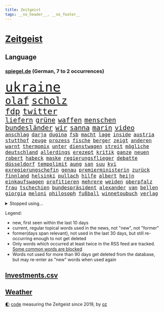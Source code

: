 ```yaml
---
title: Zeitgeist
tags: __no_header__, __no_footer__
---
```


# [Zeitgeist](https://oliz.io/zeitgeist/)

## Language

<h3><a href="https://www.spiegel.de" target="_blank">spiegel.de</a> (German, 7 to 2 occurrences)</h3>
<p style="font-family:monospace">
<span style="font-size:32pt"><a href="news_links.html#ukraine" class="current">ukraine</a></span>
<br>
<span style="font-size:24pt"><a href="news_links.html#olaf" class="current">olaf</a></span>
<span style="font-size:24pt"><a href="news_links.html#scholz" class="current">scholz</a></span>
<br>
<span style="font-size:20pt"><a href="news_links.html#fdp" class="current">fdp</a></span>
<span style="font-size:20pt"><a href="news_links.html#twitter" class="current">twitter</a></span>
<br>
<span style="font-size:16pt"><a href="news_links.html#liefern" class="current">liefern</a></span>
<span style="font-size:16pt"><a href="news_links.html#grüne" class="current">grüne</a></span>
<span style="font-size:16pt"><a href="news_links.html#waffen" class="current">waffen</a></span>
<span style="font-size:16pt"><a href="news_links.html#menschen" class="current">menschen</a></span>
<span style="font-size:16pt"><a href="news_links.html#bundesländer" class="current">bundesländer</a></span>
<span style="font-size:16pt"><a href="news_links.html#wir" class="current">wir</a></span>
<span style="font-size:16pt"><a href="news_links.html#sanna" class="current">sanna</a></span>
<span style="font-size:16pt"><a href="news_links.html#marin" class="current">marin</a></span>
<span style="font-size:16pt"><a href="news_links.html#video" class="current">video</a></span>
<br>
<span style="font-size:12pt"><a href="news_links.html#anschlag" class="current">anschlag</a></span>
<span style="font-size:12pt"><a href="news_links.html#darja" class="current">darja</a></span>
<span style="font-size:12pt"><a href="news_links.html#dugina" class="new">dugina</a></span>
<span style="font-size:12pt"><a href="news_links.html#fsb" class="new">fsb</a></span>
<span style="font-size:12pt"><a href="news_links.html#macht" class="current">macht</a></span>
<span style="font-size:12pt"><a href="news_links.html#lage" class="current">lage</a></span>
<span style="font-size:12pt"><a href="news_links.html#inside" class="current">inside</a></span>
<span style="font-size:12pt"><a href="news_links.html#austria" class="current">austria</a></span>
<span style="font-size:12pt"><a href="news_links.html#stutthof" class="current">stutthof</a></span>
<span style="font-size:12pt"><a href="news_links.html#zeuge" class="current">zeuge</a></span>
<span style="font-size:12pt"><a href="news_links.html#prozess" class="current">prozess</a></span>
<span style="font-size:12pt"><a href="news_links.html#fische" class="current">fische</a></span>
<span style="font-size:12pt"><a href="news_links.html#berger" class="current">berger</a></span>
<span style="font-size:12pt"><a href="news_links.html#zeigt" class="current">zeigt</a></span>
<span style="font-size:12pt"><a href="news_links.html#anderen" class="current">anderen</a></span>
<span style="font-size:12pt"><a href="news_links.html#warnt" class="current">warnt</a></span>
<span style="font-size:12pt"><a href="news_links.html#thermomix" class="new">thermomix</a></span>
<span style="font-size:12pt"><a href="news_links.html#unter" class="current">unter</a></span>
<span style="font-size:12pt"><a href="news_links.html#dienstwagen" class="current">dienstwagen</a></span>
<span style="font-size:12pt"><a href="news_links.html#streit" class="current">streit</a></span>
<span style="font-size:12pt"><a href="news_links.html#mögliche" class="current">mögliche</a></span>
<span style="font-size:12pt"><a href="news_links.html#deutschland" class="current">deutschland</a></span>
<span style="font-size:12pt"><a href="news_links.html#allerdings" class="current">allerdings</a></span>
<span style="font-size:12pt"><a href="news_links.html#erezept" class="new">erezept</a></span>
<span style="font-size:12pt"><a href="news_links.html#kritik" class="current">kritik</a></span>
<span style="font-size:12pt"><a href="news_links.html#ganze" class="current">ganze</a></span>
<span style="font-size:12pt"><a href="news_links.html#neuen" class="current">neuen</a></span>
<span style="font-size:12pt"><a href="news_links.html#robert" class="current">robert</a></span>
<span style="font-size:12pt"><a href="news_links.html#habeck" class="current">habeck</a></span>
<span style="font-size:12pt"><a href="news_links.html#maske" class="current">maske</a></span>
<span style="font-size:12pt"><a href="news_links.html#regierungsflieger" class="new">regierungsflieger</a></span>
<span style="font-size:12pt"><a href="news_links.html#debatte" class="current">debatte</a></span>
<span style="font-size:12pt"><a href="news_links.html#düsseldorf" class="current">düsseldorf</a></span>
<span style="font-size:12pt"><a href="news_links.html#tempolimit" class="current">tempolimit</a></span>
<span style="font-size:12pt"><a href="news_links.html#aung" class="new">aung</a></span>
<span style="font-size:12pt"><a href="news_links.html#san" class="current">san</a></span>
<span style="font-size:12pt"><a href="news_links.html#suu" class="new">suu</a></span>
<span style="font-size:12pt"><a href="news_links.html#kyi" class="new">kyi</a></span>
<span style="font-size:12pt"><a href="news_links.html#exregierungschefin" class="new">exregierungschefin</a></span>
<span style="font-size:12pt"><a href="news_links.html#genau" class="current">genau</a></span>
<span style="font-size:12pt"><a href="news_links.html#premierministerin" class="current">premierministerin</a></span>
<span style="font-size:12pt"><a href="news_links.html#zurück" class="current">zurück</a></span>
<span style="font-size:12pt"><a href="news_links.html#finnland" class="current">finnland</a></span>
<span style="font-size:12pt"><a href="news_links.html#helsinki" class="new">helsinki</a></span>
<span style="font-size:12pt"><a href="news_links.html#pullach" class="new">pullach</a></span>
<span style="font-size:12pt"><a href="news_links.html#hilfe" class="current">hilfe</a></span>
<span style="font-size:12pt"><a href="news_links.html#albert" class="current">albert</a></span>
<span style="font-size:12pt"><a href="news_links.html#heijn" class="new">heijn</a></span>
<span style="font-size:12pt"><a href="news_links.html#einkaufswagen" class="new">einkaufswagen</a></span>
<span style="font-size:12pt"><a href="news_links.html#profitieren" class="current">profitieren</a></span>
<span style="font-size:12pt"><a href="news_links.html#mehrere" class="current">mehrere</a></span>
<span style="font-size:12pt"><a href="news_links.html#weiden" class="new">weiden</a></span>
<span style="font-size:12pt"><a href="news_links.html#oberpfalz" class="current">oberpfalz</a></span>
<span style="font-size:12pt"><a href="news_links.html#frau" class="current">frau</a></span>
<span style="font-size:12pt"><a href="news_links.html#tschechien" class="current">tschechien</a></span>
<span style="font-size:12pt"><a href="news_links.html#bundespräsident" class="current">bundespräsident</a></span>
<span style="font-size:12pt"><a href="news_links.html#alexander" class="current">alexander</a></span>
<span style="font-size:12pt"><a href="news_links.html#van" class="current">van</a></span>
<span style="font-size:12pt"><a href="news_links.html#bellen" class="new">bellen</a></span>
<span style="font-size:12pt"><a href="news_links.html#giorgia" class="current">giorgia</a></span>
<span style="font-size:12pt"><a href="news_links.html#meloni" class="current">meloni</a></span>
<span style="font-size:12pt"><a href="news_links.html#philosoph" class="current">philosoph</a></span>
<span style="font-size:12pt"><a href="news_links.html#fußball" class="current">fußball</a></span>
<span style="font-size:12pt"><a href="news_links.html#winnetoubuch" class="new">winnetoubuch</a></span>
<span style="font-size:12pt"><a href="news_links.html#verlag" class="current">verlag</a></span>
</p>
<details>
<summary>Stopped using...</summary>
<p class="former" style="font-size:12pt">
ausbruch(670) netzwerken(670) bemüht(669) coronatest(669) fenster(669) ankündigung(668) kohle(668) leon(668) richtigen(668) szenen(668) verfolgen(668) alarm(667) bundesamt(667) esken(667) gekündigt(667) minderheit(667) saskia(667) welchem(667) arzt(666) fünfte(666) portugal(666) unterzeichnet(666) berg(665) cdupolitiker(665) erholung(665) freien(665) kapitol(665) konservativen(665) stoppen(665) verdient(665) genannt(664) klimaneutral(664) rand(664) torjäger(664) trennt(664) verdienen(664) wald(664) 26(663) babys(663) chancen(663) digitaler(663) drama(663) drosten(663) enthüllt(663) lockdowns(663) radikale(663) taylor(663) verwirrung(663) weitergeht(663) ändert(663) erinnerungen(662) gesorgt(662) lehnen(662) oberste(662) verhängen(662) vielerorts(662) vorzeitig(662) vorübergehend(662) berichte(661) bmw(661) frank(661) meinungsfreiheit(661) netzwerk(661) rückschlag(661) spur(661) teilnehmen(661) usbehörden(661) deswegen(660) lager(660) passen(660) ziemlich(660) 2011(659) csuchef(659) januar(659) lieben(659) partner(659) streitkräfte(659) umso(659) folgte(658) genutzt(658) gewerkschaft(658) hunderten(658) i(658) ließen(658) menschenleben(658) rassistische(658) sicherte(658) stoppt(658) 130(657) amerikanischen(657) behandeln(657) bekamen(657) härter(657) messi(657) netflix(657) rafael(657) reichte(657) restaurants(657) vorsprung(657) wies(657) zinsen(657) bundesweite(656) dicht(656) nahen(656) venezuela(656) versteckt(656) verstärkt(656) bekämpfen(655) kräftig(655) ministerpräsidenten(655) nordsee(655) verbessert(655) anschläge(654) beschließen(654) crash(654) abgesetzt(653) distanz(653) schreibt(653) stärke(653) 10(652) ausschuss(652) mitglieder(652) vorstellen(652) abgehört(651) coronapolitik(651) durchsuchungen(651) gering(651) kehrte(651) nordirland(651) stuft(651) unbedingt(651) verlauf(651) aufgegeben(650) journalistin(650) sinn(650) viertelfinale(650) berater(649) brauche(649) größeren(649) half(649) kontrollen(649) beschränkungen(648) gekauft(648) gestoppt(648) katholische(648) privat(648) gesetze(647) option(647) zukünftig(647) aktivistin(646) berühmte(646) feld(646) euparlament(645) gewahrsam(645) offenbart(645) spotify(645) aktie(644) behalten(644) echten(644) sachsens(644) ordnung(643) verfassung(643) überstanden(643) laufenden(642) text(642) nationalen(641) sergio(641) springen(641) stiegen(641) vorgelegt(641) beitrag(640) jeff(640) präsidentenwahl(639) wendet(639) ausrüstung(638) schießen(638) digital(637) top(637) insassen(635) intelligenz(633) künstliche(633) trauern(633) ämter(632) enthüllungen(631) 76(630) schwung(630) patzt(628) bundeswehrsoldaten(627) palmer(626) vorläufig(624) gesundheitliche(623) termine(620) athletinnen(619) anderswo(617) coronaimpfungen(617) herausforderungen(617) beendete(615) annäherung(613) inseln(607) betrunkener(602) reihen(602) ausgemacht(601) ärmelkanal(601) quadratmeter(600) coronaimpfung(598) vereins(598) ärgern(594) berühmtesten(590) leiter(585) stopp(584) motivation(574) spritze(573) schlaf(564) niederländer(562) währung(557) infos(556) zusätzlichen(556) 18jähriger(546) gemüse(546) konkreten(527) haiti(523) hochschulen(514) fängt(508) rum(506) happy(503) zusammengebrochen(495) reue(494) 2001(486) unis(482) bka(457) fußballnationalmannschaft(456) 25jährige(440) impfgegner(436) akzeptieren(432) kontinent(431) gegend(428) finger(425) supreme(424) mythos(411) sammelt(409) fluggesellschaften(405) staatschefs(404) unseres(402) veröffentlichung(400) astronomen(398) liebt(397) kilogramm(395) zwingen(394) sätze(390) mächtigen(389) 9(388) erpressen(386) wandte(386) rekordwert(383) fühlte(379) geldstrafen(378) dominieren(374) knie(373) flut(372) verstorben(372) amoklauf(367) winde(367) flutkatastrophe(364) forschungsteam(364) immobilienmarkt(363) unterdrückung(362) ahrtal(361) siebzigerjahren(361) gestern(360) kameras(360) norwegischen(359) äußerung(359) wechselte(358) highlights(356) erkrankte(355) erhofft(349) häfen(343) gewidmet(341) bedürftige(340) börsen(340) gewohnt(340) rückgabe(339) tabellenführer(337) moderner(335) grenzzaun(333) überraschende(333) niedergang(332) social(332) gehälter(328) ließe(328) ausgeschöpft(326) fifa(326) illegaler(326) eindeutig(325) gewandt(325) staatspräsident(324) kalten(323) teamkollege(323) staatsanwältin(318) umbruch(318) fracht(314) tiger(314) betreten(311) konflikts(311) abhängigkeit(307) einigt(307) mutmaßliches(307) staatssekretär(306) wesen(305) beschlagnahmen(301) minus(299) unterhaus(298) siebten(297) station(297) beider(296) mehrfamilienhaus(296) erneutes(294) fluglinie(294) verständigt(294) hofreiter(293) mächtig(290) suizid(290) kombination(288) spürbar(288) kredite(286) plastikmüll(286) schuldenbremse(285) menschlichkeit(282) dritter(281) perspektive(281) schlimme(280) verblüffend(280) staates(279) umsetzung(279) überlastung(278) bas(276) bärbel(276) wilden(274) 30000(272) kritikern(269) fahndet(266) fußballs(264) vatikan(262) betriebsrat(260) feuerte(259) geringer(258) königreich(257) rande(257) schienen(257) unserem(257) mehrheitlich(256) schärfere(255) empfindliche(254) lärm(253) fabian(252) technischer(252) extremer(251) sportlichen(251) unterhaltung(251) behält(246) jahresbeginn(245) aktivistinnen(244) amtsinhaber(242) schloss(242) sportliche(240) ausfuhr(239) aussetzen(237) arbeitsminister(236) behauptungen(236) kachelmann(232) ezb(231) greuther(231) personalnot(230) möchten(229) juan(227) pflegerinnen(227) borrell(225) josep(225) patzer(224) getäuscht(223) verbündete(223) küche(221) beamter(220) transport(220) weltbekannt(220) rechner(219) sozialleistungen(219) betrachtet(218) stabilität(218) sanitäter(216) südosten(216) cool(215) genehmigt(214) wimbledon(214) erleiden(213) abwehrspieler(212) anträge(212) waffenstillstand(212) way(211) küken(209) vorwoche(209) brot(208) 2500(206) ausgeschieden(206) wettkampf(204) baute(202) zahlreicher(202) beschäftigen(200) muslimische(200) geschenk(198) mutigen(198) peilt(198) schnelltest(197) erweitern(196) geklagt(196) einfachen(194) strafzahlung(193) bürgerkrieg(190) kraftwerke(190) marilyn(189) unabhängiger(187) justizministerium(185) verweist(185) diabetes(183) erschöpfung(183) krankheiten(183) trick(183) bestand(182) dramatischer(182) elektronisch(182) strände(182) emotionalen(181) horror(181) straflager(180) symptomen(180) architektin(179) drahtzieher(176) gezahlt(176) nützt(176) zurecht(176) gewölbe(175) reichweite(175) rüstungskonzern(175) gymnasium(174) nonnenwerth(174) schlacht(174) 83jährige(172) unicef(172) lasten(171) infolge(170) ordnet(170) homosexualität(169) betreibt(167) end(167) verwaltung(167) übersteht(167) alarmbereitschaft(166) bill(166) kaja(166) male(166) usamerikanerin(166) 17jährige(165) ausgeweitet(165) mögliches(165) verräter(165) 40000(164) arbeitslos(163) konkurrentin(163) prophezeit(163) umzusetzen(163) aufsichtsrat(162) krause(162) abrechnung(161) neubrandenburg(161) bürokratie(160) kirchen(160) ramadan(160) autofahrerin(159) erfolgreicher(159) seltsamen(159) verübt(159) übergossen(158) wachsenden(156) immobilienpreise(155) zurückgewiesen(155) johanna(154) spiegeltitelstory(154) vorsichtig(154) anliegen(153) gegendemonstranten(153) südamerika(153) bundesligaspiel(152) coronainfizierte(152) luftraum(152) roller(152) bestände(151) grundwasser(151) schneiden(151) sensationelle(151) verspätet(149) gebiete(148) glimpflich(148) zunehmen(148) mangelhaft(147) erneuerbare(146) gegenden(146) group(146) ausweitung(145) geheimdienstchef(145) widmen(145) ampeln(144) masse(143) profitierte(143) sanktionspaket(143) 86jährige(142) rechneten(142) arbeitsbedingungen(141) geforderten(141) invasoren(141) sberbank(141) turner(141) 32jährige(140) aussetzung(140) kiewer(140) statistisches(140) regierungskritiker(139) ampelfraktionen(138) duo(138) verfolgungsjagd(138) zwingt(138) bundesgebiet(137) rabatt(137) emotionaler(136) hungern(136) offenbarung(136) abgewehrt(135) importstopp(135) marathon(135) notwendige(134) regisseurs(133) rheinmetall(133) träfe(133) ölembargo(133) antwortet(132) microsoft(132) sexualisierte(132) institutionen(131) villen(131) äckern(130) angriffskrieges(129) euaußenbeauftragte(129) wände(129) gasembargo(127) geburtsklinik(127) raketenangriff(127) verbraucht(127) flossen(126) fox(125) nationalelf(125) downsyndrom(124) stocken(124) verweis(124) leuchten(123) völkermord(123) abgrund(122) lautete(122) gerichtssaal(121) leitungen(121) sommerpause(121) roms(120) fair(119) kapitulation(119) unerwünscht(119) doppelsieg(118) ordentlich(118) zwangsarbeit(117) eckpunkte(115) konkret(115) kreuz(115) medizinisch(115) vorgeschichte(115) atomkrieg(114) traditionsreiche(114) stilllegung(113) kotropfen(112) motto(112) öffentlicher(112) handys(111) locken(111) minimal(111) neuwahlen(111) träge(111) wurst(111) gewalttätige(110) my(110) pipelines(110) euroraum(109) privathaushalte(109) schienennetz(109) schmecken(109) beruflichen(108) leber(108) rajapaksa(108) volkswirtschaft(108) meistert(107) orientierung(107) ach(106) bremse(106) getreidelieferungen(106) bogen(105) furcht(105) zusammenstößen(105) queeren(104) sprinter(104) bundesjustizminister(103) streitereien(103) teilhabe(103) wetterexperten(102) feste(101) stichwahl(101) woods(101) depp(100) gewalttaten(100) johnny(100) amber(99) heard(99) pkk(99) tummeln(99) entsprechendes(98) liberale(98) mitteilen(98) nepal(98) übergriffen(98) bäckerei(97) cut(97) note(97) statistischem(97) widersprüche(97) hammer(96) obdachlose(96) thore(96) aufstocken(95) bundeskanzlers(95) kippte(95) regierungskrise(95) gekürzt(94) gentleman(94) passanten(94) spdbundestagsfraktion(94) frühzeitig(93) griechischer(93) kleinflugzeug(93) kleinflugzeugs(93) nordstream(93) parteichefin(93) mobile(92) 750(91) dieselautos(91) kassenschlager(91) konsequenz(91) rheinmaingebiet(91) staatsanwaltschaften(91) beckmann(90) caster(90) flott(90) gefährdete(90) routen(90) schau(90) täuschungsmanöver(90) unsicheren(90) verschifft(90) hindernisse(89) obst(89) susanne(89) verschlimmern(89) vogel(89) baugenehmigungen(88) dämpfe(88) erdogan(88) werten(88) act(87) formal(87) parlamentarischer(87) skandalen(87) torsten(86) zehnten(86) dfbtor(85) rammstein(85) rollfeld(85) 58jährigen(84) 73jährige(84) kippt(84) mobbing(84) rekordhitze(84) riskanter(84) sonntagsfrage(84) ausweichen(83) chiellini(83) fortführung(83) militäroffensive(83) rechtsextremistin(83) startups(83) südfranzösischen(83) zurücktreten(83) arbeitskräftemangel(82) skulpturen(82) gesetzes(81) steine(81) stresstest(81) verlobten(81) entschiedener(80) falschem(80) folterte(80) nutzerdaten(80) billiges(79) einsatzkräften(79) nuklearstreitkräfte(79) plagt(79) stramm(79) anlaufstelle(78) befund(78) ibrahimović(78) wirtschaftsministeriums(78) zlatan(78) abtransportiert(77) ausgebaut(77) gefälschter(77) luisa(77) spähsoftware(77) walker(77) zeitfahren(77) existenziellen(76) frustriert(76) goetheinstitut(76) schnecken(76) vorgeschrieben(76) 2026(75) ereignete(75) jene(75) reizvoll(75) spanischer(75) stehle(75) vertane(75) ölmarkt(75) monroe(74) plagiatsvorwürfe(74) südasiatische(74) angeschlagenen(73) assadregimes(73) budget(73) girl(73) güterzug(73) handelskonzern(73) mafia(73) nordirlandprotokoll(73) schutzweste(73) effizienter(72) entwickler(72) europameister(72) mexikaner(72) ständiger(72) verleumdungsprozess(72) alleingang(71) bangladesch(71) europaparlament(71) förde(71) hui(71) überschlägt(71) klimapläne(70) milliardenhilfen(70) multimillionär(70) schwangerschaftsabbruch(70) unobericht(70) 195(69) beatles(69) einhalten(69) erlaubnis(69) gedächtnis(69) markigen(69) schwaches(69) toben(69) vorrunde(69) wolke(69) angesprochen(68) fernverkehr(68) ratingen(68) verhandlung(68) demonstrierende(67) einreichen(67) ernannt(67) rooney(67) beileid(66) deportierte(66) empfängnisverhütung(66) gesundheitsbehörde(66) hemer(66) kundschaft(66) missgeschick(66) stürmten(66) altenberger(65) angespannten(65) coronafrei(65) fahndung(65) ferdinand(65) kommissarin(65) kämna(65) lennard(65) produkten(65) ungleichheit(65) verwenden(65) exmann(64) kühnert(64) schroff(64) selbstbewusste(64) eyckhoff(63) nordirlandstreit(63) verkörperte(63) votum(63) abgibt(62) herzrasen(62) lng(62) nerv(62) pakt(62) sensiblen(62) spdgeneralsekretär(62) straßenblockaden(62) angestrebten(61) campingplatz(61) dauercamper(61) däne(61) kasparow(61) laufender(61) regierungsamt(61) sonnig(61) turnen(61) empfehlungen(60) galten(60) selbstbestimmung(60) sicherheiten(60) aufzeichnung(59) ermittlungsgruppe(59) neuwahl(59) polittalk(59) save(59) schmetterlinge(59) umgestellt(59) w(59) zusammengekommen(59) besiegelt(58) erforderlichen(58) erstellt(58) geringen(58) ingenieur(58) irans(58) islamistische(58) oberkörper(58) as(57) beeindruckende(57) georgia(57) gesellschaftliche(57) wattenmeer(57) youtube(57) 30mal(56) tagessieg(56) wechselwilligen(56) xavi(56) fotografierten(55) mourinho(55) senator(55) staatskassen(55) tempel(55) trisomie(55) uniform(55) zwangspause(55) aufbringen(54) dina(54) drogenboss(54) idol(54) meistgesuchten(54) wirtschaftskrieg(54) anbaufläche(53) ki(53) misshandelt(53) unbewaffneten(53) auswerten(52) autopsie(52) blöße(52) kissinger(52) regenbogenflagge(52) sturmgewehre(52) terrororganisation(52) tiktokvideos(52) unten(52) 86(51) ballermann(51) herein(51) konkurrieren(51) madrids(51) massenproteste(51) stade(51) steuerfahnder(51) syriens(51) mo(50) mobilisieren(50) rückseite(50) verträgt(50) abstriche(49) camilla(49) erzählungen(49) remmo(49) rundfahrt(49) zunehmender(49) überlegenheit(49) #metoo(48) defekt(48) feuert(48) haushaltspolitik(48) mühe(48) pilot(48) absoluter(47) disziplin(47) partisanen(47) pfefferspray(47) romanen(47) verlängerte(47) zeitgeist(47) aert(46) blues(46) entfernte(46) wout(46) zertifikat(46) amazonasgebiet(45) comic(45) gesundheitswesen(45) kremlgegner(45) landsmanns(45) lohnsteigerungen(45) mächtige(45) phillips(45) redakteur(45) ruhig(45) sbahn(45) verschont(45) überstellt(45) …(45) 450(44) afdpolitiker(44) formats(44) gnabry(44) regenbogenfahne(44) reinhold(44) serge(44) bahnsteig(43) estnische(43) fühle(43) gareth(43) geworben(43) kallas(43) nähert(43) popart(43) schwebt(43) spahn(43) spdvorsitzende(43) staus(43) terrorismus(43) fehlten(42) güter(42) haftbar(42) lebenszeichen(42) öffentlichrechtliche(42) bewusstsein(41) einbau(41) erobern(41) feldern(41) gomez(41) nervöse(41) oberbayerischen(41) rentnerinnen(41) schottergärten(41) selena(41) patsche(40) spdchefin(40) treu(40) beurlaubt(39) ertrunken(39) lamda(39) monatelanger(39) regisseuren(39) söldnertruppe(39) tirol(39) welthits(39) zuschreibt(39) änderte(39) feinde(38) homo(38) katholiken(38) kfw(38) populismus(38) synodalen(38) abwehrchef(37) angebots(37) aufprall(37) golfstaat(37) resolution(37) unfalls(37) arbeitsunfall(36) dokumentation(36) erbeutet(36) forever(36) gen(36) ig(36) oper(36) rippenbruch(36) synthetischen(36) widerlegt(36) 1958(35) 20jähriger(35) einschlugen(35) erntet(35) regelungen(35) ryan(35) vorläufige(35) 0(34) game(34) gasversorgers(34) koste(34) norditalien(34) untätigkeit(34) versorgen(34) benziner(33) devon(33) exklave(33) fünfmal(33) nahostreise(33) trauung(33) umzug(33) zoff(33) alphabet(32) passau(32) trendet(32) außerordentliche(31) heißer(31) kulisse(31) rückschläge(31) zivilklagen(31) 66(30) aufenthaltsort(30) beharrt(30) erkältung(30) freizeit(30) grausamkeit(30) natopartnern(30) parlamentsauflösung(30) sehe(30) spielerin(30) trainingslager(30) unsinn(30) altach(29) beobachtung(29) birte(29) einigkeit(29) elvis(29) kronprinz(29) meier(29) melilla(29) niedergelegt(29) personalie(29) rechtsruck(29) vorarlberg(29) wintersport(29) arndt(28) aufgelöst(28) berlinneukölln(28) borkum(28) bundesligisten(28) columbiabad(28) coronasommerwelle(28) erstickt(28) geschke(28) verdachtsobjekt(28) waffenrecht(28) anschauen(27) anstehende(27) bürgertests(27) drosselung(27) erfüllung(27) fassungslos(27) gescheiterten(27) gewehren(27) mclaughlin(27) onlinespiel(27) high(26) infizieren(26) kaliningrad(26) lesbos(26) luftabwehrsysteme(26) oldenburg(26) kaulitz(25) landwirtschaft(25) partien(25) sabine(25) schormann(25) unikliniken(25) fünfeinhalb(24) immunisiert(24) mister(24) na(24) sonnenblumenöl(24) antisemitismuseklat(23) beendigung(23) beharren(23) efuels(23) nahrungsmittelpreise(23) privatsender(23) ratschläge(23) satirikerduo(23) wache(23) bale(22) eifrig(22) etappen(22) führe(22) landeswährung(22) niederschläge(22) solaranlage(22) vwchef(22) warteschlangen(22) erneuerbarer(21) euphorie(21) forscherteam(21) gruß(21) hektischen(21) ingeborgbachmannpreis(21) lubmin(21) ostseeexklave(21) ricky(21) säureanschlag(21) vernichtet(21) woke(21) übertreffen(21) bond(20) csd(20) enthüllte(20) fünfsternebewegung(20) gesa(20) schlief(20) ansätze(19) brettspiel(19) gestohlenes(19) netzhaut(19) verstanden(19) ägyptischen(19) ana(18) gasversorger(18) gängige(18) heizöl(18) welternährung(18) eingerichtet(17) käse(17) kürzungen(17) maßstäbe(17) pflanzenarten(17) schlechteren(17) belgier(16) echter(16) neunmal(16) revival(16) teufel(16) verfassungsklage(16) zeigefinger(16) angehoben(15) antisemit(15) dirigent(15) geschlechter(15) reisechaos(15) staatshilfe(15) a44(14) auslandspodcast(14) breiter(14) erleichterungen(14) geräumt(14) gletscherabbruch(14) lohnerhöhungen(14) trendwende(14) 151(13) bergetappe(13) biologin(13) couture(13) haute(13) hörer(13) marmolata(13) sommerfest(13) staatseinstieg(13) vertrauter(13) vorjahreszeitraum(13) aufgetan(12) coronaeinschränkungen(12) elfte(12) gotabaya(12) jasper(12) jva(12) minions(12) philipsen(12) rojas(12) spdsommerfest(12) yulimar(12) ausbleiben(11) eingefangen(11) jayland(11) knalleffekt(11) verweigerte(11)
</p>
</details>
<p>Legend:
<ul>
<li><span class="new">new</span>, first seen within the last 10 days</li>
<li><span class="current">current</span>, regular topical words used in the news, not "new", not "former"</li>
<li><span class="former">former(days span relevant)</span>, not used in the last 30 days, but still re-occurring enough to not get deleted</li>
<li>Only words which occurred at least twice in the RSS feed are tracked. <a href="language/filters.py">Some common words are blocked</a></li>
<li>Words not used for more than 90 days get deleted from the database, but may re-enter as "new" words when used again</li>
</ul>
</p>

## [Investments](investments.html)[.csv](investments.csv)

## [Weather](weather.html)

<footer>
<a href="javascript:toggleTheme()" class="nav">🌓</a>
<a href="https://github.com/ooz/zeitgeist">code</a> measuring the Zeitgeist since 2019, by <a href="https://oliz.io">oz</a>
</footer>
